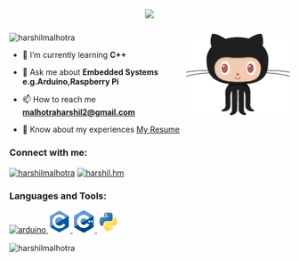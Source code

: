 
<h1 align="center">
<img src="https://readme-typing-svg.herokuapp.com/?font=Righteous&size=35&center=true&vCenter=true&width=500&height=70&duration=4000&lines=Hi+There!+👋;+I'm+Harshil+Malhotra!;" />
</h1>

<img src="https://github.com/Harshilmalhotra/harshilmalhotra/blob/main/gif1.gif" height=37% width=37% align="right">
<p align="left"> <img src="https://komarev.com/ghpvc/?username=harshilmalhotra&label=Profile%20views&color=0e75b6&style=flat" alt="harshilmalhotra" /> </p>


- 🌱 I’m currently learning **C++**

- 💬 Ask me about **Embedded Systems e.g.Arduino,Raspberry Pi**

- 📫 How to reach me **malhotraharshil2@gmail.com**

- 📄 Know about my experiences [My Resume](https://drive.google.com/file/d/1-vIuBJ331B4VMH65VatpTzy7e3Cfq0oK/view)

<h3 align="left">Connect with me:</h3>
<p align="left">
<a href="https://linkedin.com/in/harshilmalhotra" target="blank"><img align="center" src="https://raw.githubusercontent.com/rahuldkjain/github-profile-readme-generator/master/src/images/icons/Social/linked-in-alt.svg" alt="harshilmalhotra" height="30" width="40" /></a>
<a href="https://instagram.com/harshil.hm" target="blank"><img align="center" src="https://raw.githubusercontent.com/rahuldkjain/github-profile-readme-generator/master/src/images/icons/Social/instagram.svg" alt="harshil.hm" height="30" width="40" /></a>
</p>

<h3 align="left">Languages and Tools:</h3>
<p align="left"> <a href="https://www.arduino.cc/" target="_blank" rel="noreferrer"> <img src="https://cdn.worldvectorlogo.com/logos/arduino-1.svg" alt="arduino" width="40" height="40"/> </a> <a href="https://www.cprogramming.com/" target="_blank" rel="noreferrer"> <img src="https://raw.githubusercontent.com/devicons/devicon/master/icons/c/c-original.svg" alt="c" width="40" height="40"/> </a> <a href="https://www.w3schools.com/cpp/" target="_blank" rel="noreferrer"> <img src="https://raw.githubusercontent.com/devicons/devicon/master/icons/cplusplus/cplusplus-original.svg" alt="cplusplus" width="40" height="40"/> </a> <a href="https://www.python.org" target="_blank" rel="noreferrer"> <img src="https://raw.githubusercontent.com/devicons/devicon/master/icons/python/python-original.svg" alt="python" width="40" height="40"/> </a> </p>

<p><img align="center" src="https://github-readme-stats.vercel.app/api/top-langs?username=harshilmalhotra&show_icons=true&locale=en&layout=compact" alt="harshilmalhotra" /></p>
